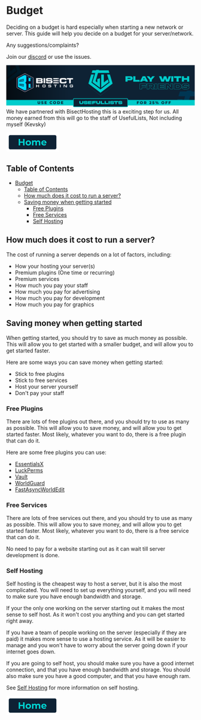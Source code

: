# Budget

Deciding on a budget is hard especially when starting a new network or server. This guide will help you decide on a budget for your server/network.

Any suggestions/complaints?

Join our [discord](https://discord.gg/8nzHYhVUQS) or use the issues.

[![Bisect Hosting Image](/images/promo.png)](https://bisecthosting.com/UsefulLists)
We have partnered with BisectHosting this is a exciting step for us. All money earned from this will go to the staff of UsefulLists, Not including myself (Kevsky)

[![Home](/images/button_small/home.png)](/README.md)

## Table of Contents
- [Budget](#budget)
  - [Table of Contents](#table-of-contents)
  - [How much does it cost to run a server?](#how-much-does-it-cost-to-run-a-server)
  - [Saving money when getting started](#saving-money-when-getting-started)
    - [Free Plugins](#free-plugins)
    - [Free Services](#free-services)
    - [Self Hosting](#self-hosting)


## How much does it cost to run a server?

The cost of running a server depends on a lot of factors, including:
- How your hosting your server(s)
- Premium plugins (One time or recurring)
- Premium services
- How much you pay your staff
- How much you pay for advertising
- How much you pay for development
- How much you pay for graphics


## Saving money when getting started

When getting started, you should try to save as much money as possible. This will allow you to get started with a smaller budget, and will allow you to get started faster.

Here are some ways you can save money when getting started:
- Stick to free plugins
- Stick to free services
- Host your server yourself
- Don't pay your staff

### Free Plugins

There are lots of free plugins out there, and you should try to use as many as possible. This will allow you to save money, and will allow you to get started faster.
Most likely, whatever you want to do, there is a free plugin that can do it.

Here are some free plugins you can use:
- [EssentialsX](https://www.spigotmc.org/resources/essentialsx.9089/)
- [LuckPerms](https://www.spigotmc.org/resources/luckperms.28140/)
- [Vault](https://www.spigotmc.org/resources/vault.34315/)
- [WorldGuard](https://www.spigotmc.org/resources/worldguard.23458/)
- [FastAsyncWorldEdit](https://www.spigotmc.org/resources/fast-async-worldedit-voxelsniper.13932/)

### Free Services

There are lots of free services out there, and you should try to use as many as possible. This will allow you to save money, and will allow you to get started faster.
Most likely, whatever you want to do, there is a free service that can do it.

No need to pay for a website starting out as it can wait till server development is done.

### Self Hosting

Self hosting is the cheapest way to host a server, but it is also the most complicated. You will need to set up everything yourself, and you will need to make sure you have enough bandwidth and storage.

If your the only one working on the server starting out it makes the most sense to self host. As it won't cost you anything and you can get started right away.

If you have a team of people working on the server (especially if they are paid) it makes more sense to use a hosting service. As it will be easier to manage and you won't have to worry about the server going down if your internet goes down.

If you are going to self host, you should make sure you have a good internet connection, and that you have enough bandwidth and storage. You should also make sure you have a good computer, and that you have enough ram.

See [Self Hosting](/minecraft%20server%20network%20guides/Hosting.md#Self%20Hosting) for more information on self hosting.

[![Home](/images/button_small/home.png)](/README.md)

